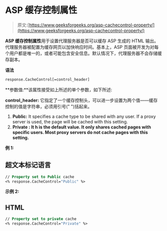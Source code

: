 # ASP 缓存控制属性

> 原文:[https://www.geeksforgeeks.org/asp-cachecontrol-property/](https://www.geeksforgeeks.org/asp-cachecontrol-property/)

**ASP 缓存控制属性**用于设置代理服务器是否可以缓存 ASP 生成的 HTML 输出。代理服务器被配置为缓存网页以加快响应时间。基本上，ASP 页面被开发为对每个用户都是唯一的，或者可能包含安全信息。默认情况下，代理服务器不会存储缓存副本。

**语法**

```vb
response.CacheControl[=control_header]

```

**参数值:**该属性接受如上所述的单个参数，如下所述:

**control_header:** 它指定了一个缓存控制头，可以进一步设置为两个值——缓存控制的值是字符串，必须用引号(" ")括起来。

1.  **Public:** It specifies a cache type to be shared with any user. If a proxy server is used, the page will be cached with this setting.
2.  ****Private** : **It h** is the default value. It only shares cached pages with specific users. Most proxy servers do not cache pages with this setting.**

****例 1:****

## **超文本标记语言**

```vb
// Property set to Public cache
<% response.CacheControl="Public" %>
```

****示例 2:****

## **HTML**

```vb
// Property set to private cache 
<% response.CacheControl="Private" %>
```